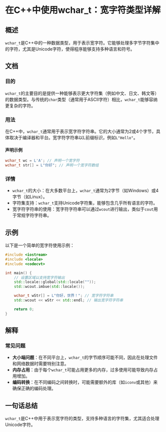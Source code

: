 <!--
Meta Description: # 在C++中使用wchar_t：宽字符类型详解 ## 概述 `wchar_t`是C++中的一种数据类型，用于表示宽字符。它能够处理多字节字符集中的字符，尤其是Unicode字符，使得程序能够支持多种语言和符号。 ## 文档 ### 目的 `wchar_t`的主要目的是提供一种能够表示更大字符集（例...
Meta Keywords: wchar_t, std, locale, wcout, include
-->

# 在C++中使用wchar_t：宽字符类型详解

## 概述
`wchar_t`是C++中的一种数据类型，用于表示宽字符。它能够处理多字节字符集中的字符，尤其是Unicode字符，使得程序能够支持多种语言和符号。

## 文档
### 目的
`wchar_t`的主要目的是提供一种能够表示更大字符集（例如中文、日文、韩文等）的数据类型。与传统的`char`类型（通常用于ASCII字符）相比，`wchar_t`能够容纳更复杂的字符。

### 用法
在C++中，`wchar_t`通常用于表示宽字符字符串。它的大小通常为2或4个字节，具体取决于编译器和平台。宽字符字符串以L前缀标识，例如`L"Hello"`。

#### 声明示例
```cpp
wchar_t wc = L'A'; // 声明一个宽字符
wchar_t str[] = L"你好"; // 声明一个宽字符数组
```

### 详情
- `wchar_t`的大小：在大多数平台上，`wchar_t`通常为2字节（如Windows）或4字节（如Linux）。
- 字符集支持：`wchar_t`支持Unicode字符集，能够包含几乎所有语言的字符。
- 宽字符字符串的使用：宽字符字符串可以通过`wcout`进行输出，类似于`cout`用于常规字符字符串。

## 示例
以下是一个简单的宽字符使用示例：

```cpp
#include <iostream>
#include <locale>
#include <codecvt>

int main() {
    // 设置区域以支持宽字符输出
    std::locale::global(std::locale("")); 
    std::wcout.imbue(std::locale()); 

    wchar_t wStr[] = L"你好，世界！"; // 宽字符字符串
    std::wcout << wStr << std::endl; // 输出宽字符字符串

    return 0;
}
```

## 解释
### 常见问题
- **大小端问题**：在不同平台上，`wchar_t`的字节顺序可能不同，因此在处理文件和网络数据时需要特别注意。
- **内存占用**：由于每个`wchar_t`可能占用更多的内存，过多使用可能导致内存占用增加。
- **编码转换**：在不同编码之间转换时，可能需要额外的库（如`iconv`或其他）来确保正确的编码处理。

## 一句话总结
`wchar_t`是C++中用于表示宽字符的类型，支持多种语言的字符集，尤其适合处理Unicode字符。